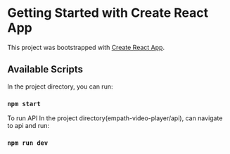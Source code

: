 # Getting Started with Create React App

This project was bootstrapped with [Create React App](https://github.com/facebook/create-react-app).

## Available Scripts

In the project directory, you can run:

### `npm start`

To run API  In the project directory(empath-video-player/api), can navigate to api and run:
### `npm run dev`